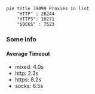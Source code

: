 
```mermaid
pie title 39099 Proxies in list
    "HTTP" : 28244
    "HTTPS": 10271
    "SOCKS" : 7523
```

### Some Info
#### Average Timeout

- mixed: 4.0s
- http: 2.3s
- https: 8.2s
- socks: 6.5s